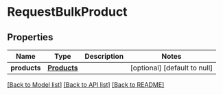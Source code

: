 # RequestBulkProduct

## Properties
Name | Type | Description | Notes
------------ | ------------- | ------------- | -------------
**products** | [**Products**](Products.md) |  | [optional] [default to null]

[[Back to Model list]](../README.md#documentation-for-models) [[Back to API list]](../README.md#documentation-for-api-endpoints) [[Back to README]](../README.md)


